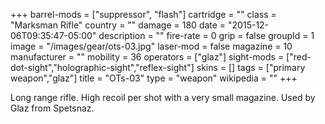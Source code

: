 +++
barrel-mods = ["suppressor", "flash"]
cartridge = ""
class = "Marksman Rifle"
country = ""
damage = 180
date = "2015-12-06T09:35:47-05:00"
description = ""
fire-rate = 0
grip = false
groupId = 1
image = "/images/gear/ots-03.jpg"
laser-mod = false
magazine = 10
manufacturer = ""
mobility = 36
operators = ["glaz"]
sight-mods = ["red-dot-sight","holographic-sight","reflex-sight"]
skins = []
tags = ["primary weapon","glaz"]
title = "OTs-03"
type = "weapon"
wikipedia = ""
+++

Long range rifle. High recoil per shot with a very small magazine. Used by Glaz from Spetsnaz.

